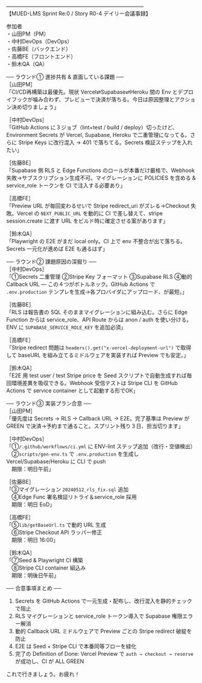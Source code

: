 ――――――――――――――――――――――――――  
【MUED-LMS Sprint Re:0 / Story R0-4 デイリー会議事録】  

参加者  
・山田PM（PM）  
・中村DevOps（DevOps）  
・佐藤BE（バックエンド）  
・高橋FE（フロントエンド）  
・鈴木QA（QA）  

── ラウンド① 進捗共有 & 直面している課題 ──  
［山田PM］  
「CI/CD再構築は最優先。現状 Vercel⇄Supabase⇄Heroku 間の Env とデプロイフックが噛み合わず、プレビューで決済が落ちる。今日は原因整理とアクション決め切りましょう」

［中村DevOps］  
「GitHub Actions に３ジョブ（lint+test / build / deploy）切ったけど、Environment Secrets が Vercel, Supabase, Heroku で二重管理になってる。さらに Stripe Keys に改行混入 → 401 で落ちてる。Secrets 検証ステップを入れたい」

［佐藤BE］  
「Supabase 側 RLS と Edge Functions のロールが本番だけ厳格で、Webhook 失敗→サブスクリプション生成不可。マイグレーションに POLICIES を含める & service_role トークンを CI で注入する必要あり」

［高橋FE］  
「Preview URL が毎回変わるせいで Stripe redirect_uri がズレる→Checkout 失敗。Vercel の `NEXT_PUBLIC_URL` を動的に CI で差し替えて、stripe session.create に渡す URL をビルド時に確定させる案があります」

［鈴木QA］  
「Playwright の E2E がまだ local only。CI 上で env 不整合が出て落ちる。Secrets 一元化が進めば E2E も通るはず」

── ラウンド② 課題原因の深掘り ──  
［中村DevOps］  
「①Secrets 二重管理 ②Stripe Key フォーマット ③Supabase RLS ④動的 Callback URL ― この４つがボトルネック。GitHub Actions で `.env.production` テンプレを生成→各プロバイダにアップロード、が最短。」

［佐藤BE］  
「RLS は報告書の SQL そのままマイグレーションに組み込む。さらに Edge Function からは service_role、API Route からは anon / auth を使い分ける。ENV に `SUPABASE_SERVICE_ROLE_KEY` を追加必須」

［高橋FE］  
「Stripe redirect 問題は `headers().get("x-vercel-deployment-url")` で取得して baseURL を組み立てるミドルウェアを実装すれば Preview でも安定。」

［鈴木QA］  
「E2E 用 test user / test Stripe price を Seed スクリプトで自動生成すれば毎回環境差異を吸収できる。Webhook 受信テストは Stripe CLI を GitHub Actions で service container として起動する形でOK」

── ラウンド③ 実装プラン合意 ──  
［山田PM］  
「優先度は Secrets → RLS → Callback URL → E2E。完了基準は Preview が GREEN で決済→予約まで通ること。スプリント残り３日、担当切ります」

［中村DevOps］  
「①`/.github/workflows/ci.yml` に ENV-lint ステップ追加（改行・空値検出）  
　②`scripts/gen-env.ts` で `.env.production` を生成し Vercel/Supabase/Heroku に CLI で push  
　期限：明日午前」

［佐藤BE］  
「③マイグレーション `20240512_rls_fix.sql` 追加  
　④Edge Func 署名検証リトライ＆service_role 採用  
　期限：明日 EoD」

［高橋FE］  
「⑤`lib/getBaseUrl.ts` で動的 URL 生成  
　⑥Stripe Checkout API ラッパー修正  
　期限：明日 16:00」

［鈴木QA］  
「⑦Seed & Playwright CI 構築  
　⑧Stripe CLI container 組込み  
　期限：明後日午前」

── 合意事項まとめ ──  
1. Secrets を GitHub Actions で一元生成・配布し、改行混入を静的チェックで阻止  
2. RLS マイグレーションと service_role トークン導入で Supabase 権限エラー解消  
3. 動的 Callback URL ミドルウェアで Preview ごとの Stripe redirect 破綻を防止  
4. E2E は Seed + Stripe CLI で本番同等フローを緑化  
5. 完了の Definition of Done: Vercel Preview で `auth → checkout → reserve` が成功し、CI が ALL GREEN

これで行きましょう。お疲れ！
